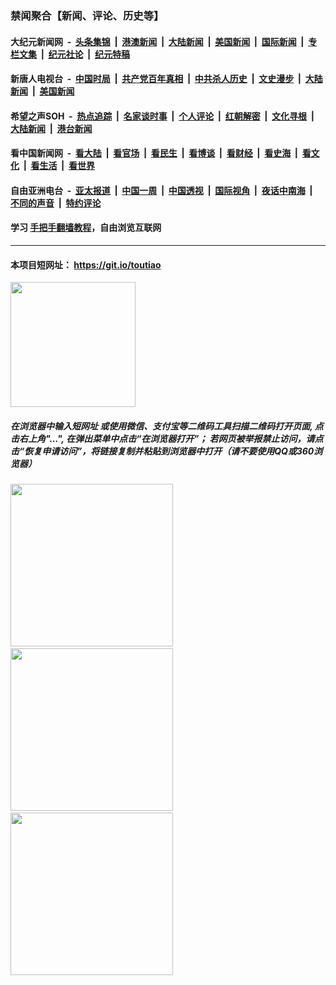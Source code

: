 ### 禁闻聚合【新闻、评论、历史等】

#### 大纪元新闻网 &nbsp;-&nbsp; [头条集锦](indexes/E头条集锦.md?t=02091255) &nbsp;|&nbsp; [港澳新闻](indexes/E港澳新闻.md?t=02091255)  &nbsp;|&nbsp; [大陆新闻](indexes/E大陆新闻.md?t=02091255) &nbsp;|&nbsp; [美国新闻](indexes/E美国新闻.md?t=02091255) &nbsp;|&nbsp; [国际新闻](indexes/E国际新闻.md?t=02091255) &nbsp;|&nbsp; [专栏文集](indexes/E专栏文集.md?t=02091255) &nbsp;|&nbsp; [纪元社论](indexes/E纪元社论.md?t=02091255) &nbsp;|&nbsp; [纪元特稿](indexes/E纪元特稿.md?t=02091255) 

#### 新唐人电视台 &nbsp;-&nbsp; [中国时局](indexes/N中国时局.md?t=02091255) &nbsp;|&nbsp; [共产党百年真相](indexes/N共产党百年真相.md?t=02091255) &nbsp;|&nbsp; [中共杀人历史](indexes/N中共杀人历史.md?t=02091255) &nbsp;|&nbsp; [文史漫步](indexes/N文史漫步.md?t=02091255) &nbsp;|&nbsp; [大陆新闻](indexes/N大陆新闻.md?t=02091255) &nbsp;|&nbsp; [美国新闻](indexes/N美国新闻.md?t=02091255)

#### 希望之声SOH &nbsp;-&nbsp; [热点追踪](indexes/H热点追踪.md?t=02091255) &nbsp;|&nbsp; [名家谈时事](indexes/H名家谈时事.md?t=02091255) &nbsp;|&nbsp; [个人评论](indexes/H个人评论.md?t=02091255)  &nbsp;|&nbsp; [红朝解密](indexes/H红朝解密.md?t=02091255) &nbsp;|&nbsp; [文化寻根](indexes/H文化寻根.md?t=02091255) &nbsp;|&nbsp; [大陆新闻](indexes/H大陆新闻.md?t=02091255) &nbsp;|&nbsp; [港台新闻](indexes/H港台新闻.md?t=02091255)

#### 看中国新闻网 &nbsp;-&nbsp; [看大陆](indexes/S看大陆.md?t=02091255) &nbsp;|&nbsp; [看官场](indexes/S看官场.md?t=02091255) &nbsp;|&nbsp; [看民生](indexes/S看民生.md?t=02091255)  &nbsp;|&nbsp; [看博谈](indexes/S看博谈.md?t=02091255) &nbsp;|&nbsp; [看财经](indexes/S看财经.md?t=02091255) &nbsp;|&nbsp; [看史海](indexes/S看史海.md?t=02091255) &nbsp;|&nbsp; [看文化](indexes/S看文化.md?t=02091255) &nbsp;|&nbsp; [看生活](indexes/S看生活.md?t=02091255) &nbsp;|&nbsp; [看世界](indexes/S看世界.md?t=02091255)

#### 自由亚洲电台 &nbsp;-&nbsp; [亚太报道](indexes/R亚太报道.md?t=02091255) &nbsp;|&nbsp; [中国一周](indexes/R中国一周.md?t=02091255) &nbsp;|&nbsp; [中国透视](indexes/R中国透视.md?t=02091255)  &nbsp;|&nbsp; [国际视角](indexes/R国际视角.md?t=02091255) &nbsp;|&nbsp; [夜话中南海](indexes/R夜话中南海.md?t=02091255) &nbsp;|&nbsp; [不同的声音](indexes/R不同的声音.md?t=02091255) &nbsp;|&nbsp; [特约评论](indexes/R特约评论.md?t=02091255)

#### 学习 [手把手翻墙教程](https://github.com/gfw-breaker/guides/wiki)，自由浏览互联网

----

#### 本项目短网址： https://git.io/toutiao
<img src="https://raw.githubusercontent.com/gfw-breaker/banned-news/master/scripts/img/qr.png" width="200px"/>  

##### 在浏览器中输入短网址 或使用微信、支付宝等二维码工具扫描二维码打开页面, 点击右上角"...", 在弹出菜单中点击“在浏览器打开”； 若网页被举报禁止访问，请点击“恢复申请访问”，将链接复制并粘贴到浏览器中打开（请不要使用QQ或360浏览器）

<img src="https://raw.githubusercontent.com/gfw-breaker/banned-news/master/scripts/img/1.png" width="260px"/> &nbsp; <img src="https://raw.githubusercontent.com/gfw-breaker/banned-news/master/scripts/img/2.png" width="260px"/> &nbsp; <img src="https://raw.githubusercontent.com/gfw-breaker/banned-news/master/scripts/img/3.png" width="260px"/>
